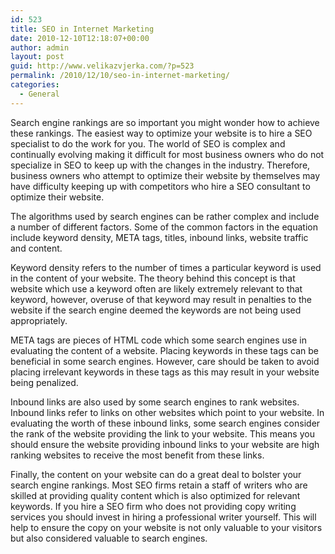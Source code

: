```yaml
---
id: 523
title: SEO in Internet Marketing
date: 2010-12-10T12:18:07+00:00
author: admin
layout: post
guid: http://www.velikazvjerka.com/?p=523
permalink: /2010/12/10/seo-in-internet-marketing/
categories:
  - General
---
```

Search engine rankings are so important you might wonder how to achieve these rankings. The easiest way to optimize your website is to hire a SEO specialist to do the work for you. The world of SEO is complex and continually evolving making it difficult for most business owners who do not specialize in SEO to keep up with the changes in the industry. Therefore, business owners who attempt to optimize their website by themselves may have difficulty keeping up with competitors who hire a SEO consultant to optimize their website.

The algorithms used by search engines can be rather complex and include a number of different factors. Some of the common factors in the equation include keyword density, META tags, titles, inbound links, website traffic and content. 

Keyword density refers to the number of times a particular keyword is used in the content of your website. The theory behind this concept is that website which use a keyword often are likely extremely relevant to that keyword, however, overuse of that keyword may result in penalties to the website if the search engine deemed the keywords are not being used appropriately. 

META tags are pieces of HTML code which some search engines use in evaluating the content of a website. Placing keywords in these tags can be beneficial in some search engines. However, care should be taken to avoid placing irrelevant keywords in these tags as this may result in your website being penalized.

Inbound links are also used by some search engines to rank websites. Inbound links refer to links on other websites which point to your website. In evaluating the worth of these inbound links, some search engines consider the rank of the website providing the link to your website. This means you should ensure the website providing inbound links to your website are high ranking websites to receive the most benefit from these links. 

Finally, the content on your website can do a great deal to bolster your search engine rankings. Most SEO firms retain a staff of writers who are skilled at providing quality content which is also optimized for relevant keywords. If you hire a SEO firm who does not providing copy writing services you should invest in hiring a professional writer yourself. This will help to ensure the copy on your website is not only valuable to your visitors but also considered valuable to search engines.